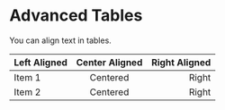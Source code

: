 # Advanced Tables

You can align text in tables.

| Left Aligned | Center Aligned | Right Aligned |
|:-------------|:--------------:|--------------:|
| Item 1       |    Centered    |        Right  |
| Item 2       |    Centered    |        Right  |
        